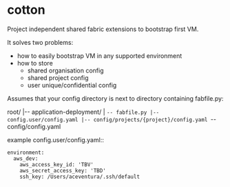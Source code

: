 cotton
======
Project independent shared fabric extensions to bootstrap first VM.

It solves two problems:
 - how to easily bootstrap VM in any supported environment
 - how to store
   - shared organisation config
   - shared project config
   - user unique/confidential config


Assumes that your config directory is next to directory containing fabfile.py:

root/
|-- application-deployment/
|   `-- fabfile.py
|-- config.user/config.yaml
|-- config/projects/{project}/config.yaml
`-- config/config.yaml



example config.user/config.yaml::


    environment:
      aws_dev:
        aws_access_key_id: 'TBV'
        aws_secret_access_key: 'TBD'
        ssh_key: /Users/aceventura/.ssh/default
